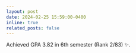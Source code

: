 ```yaml
---
layout: post
date: 2024-02-25 15:59:00-0400
inline: true
related_posts: false
---
```


Achieved GPA 3.82 in 6th semester (Rank 2/83) ✨. 
